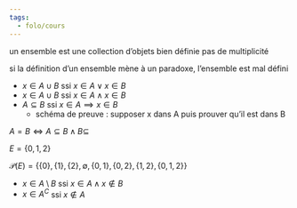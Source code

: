```yaml
---
tags:
  - folo/cours
---
```



un ensemble est une collection d’objets bien définie
pas de multiplicité 

si la définition d’un ensemble mène à un paradoxe, l’ensemble est mal défini

- $x\in A\cup B$ ssi $x\in A \vee x\in B$
- $x\in A\cup B$ ssi $x\in A \wedge x\in B$
- $A \subseteq B$ ssi $x\in A \implies x\in B$
	- schéma de preuve : supposer x dans A puis prouver qu’il est dans B


$A=B \Leftrightarrow A\subseteq B \wedge B\subseteq$

$E= \{ 0,1,2 \}$

$\mathcal{P}(E)=\{ \{ 0 \},\{ 1 \},\{ 2 \},\emptyset,\{ 0,1 \},\{ 0,2 \},\{ 1,2 \},\{ 0,1,2 \} \}$


- $x\in A\setminus B$ ssi $x\in A \wedge x\not \in B$
- $x\in A^{C}$ ssi $x\not \in A$
